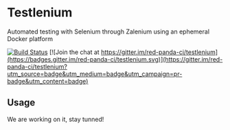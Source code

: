 # Testlenium

Automated testing with Selenium through Zalenium using an ephemeral Docker platform

[![Build Status](http://jenkins.redpandaci.com/buildStatus/icon?job=red-panda-ci/testlenium/develop)](https://jenkins.redpandaci.com/job/red-panda-ci/job/testlenium/job/develop/) [![Join the chat at https://gitter.im/red-panda-ci/testlenium](https://badges.gitter.im/red-panda-ci/testlenium.svg)](https://gitter.im/red-panda-ci/testlenium?utm_source=badge&utm_medium=badge&utm_campaign=pr-badge&utm_content=badge)

## Usage

We are working on it, stay tunned!
